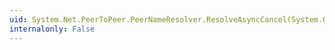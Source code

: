 ```yaml
---
uid: System.Net.PeerToPeer.PeerNameResolver.ResolveAsyncCancel(System.Object)
internalonly: False
---
```

